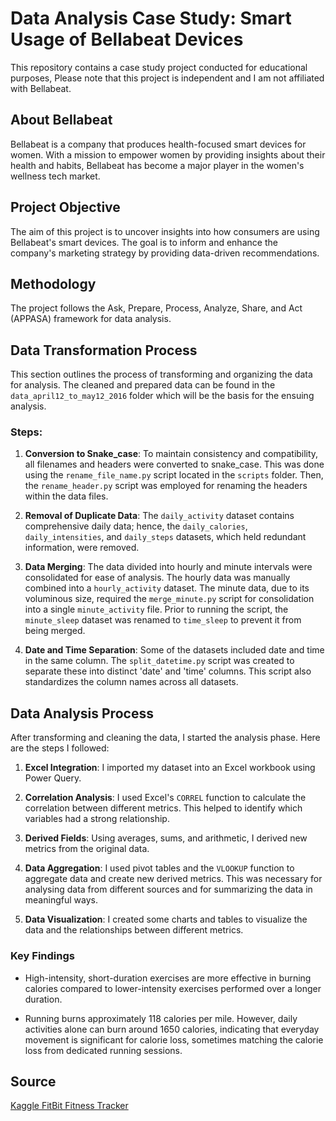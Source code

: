 # Data Analysis Case Study: Smart Usage of Bellabeat Devices
This repository contains a case study project conducted for educational purposes, Please note that this project is independent and I am not affiliated with Bellabeat.


## About Bellabeat
Bellabeat is a company that produces health-focused smart devices for women. With a mission to empower women by providing insights about their health and habits, Bellabeat has become a major player in the women's wellness tech market.

## Project Objective
The aim of this project is to uncover insights into how consumers are using Bellabeat's smart devices. The goal is to inform and enhance the company's marketing strategy by providing data-driven recommendations.

## Methodology
The project follows the Ask, Prepare, Process, Analyze, Share, and Act (APPASA) framework for data analysis.

## Data Transformation Process
This section outlines the process of transforming and organizing the data for analysis. The cleaned and prepared data can be found in the `data_april12_to_may12_2016` folder which will be the basis for the ensuing analysis.

  ### Steps:
  1. **Conversion to Snake_case**: To maintain consistency and compatibility, all filenames and headers were converted to snake_case. This was done using the `rename_file_name.py` script located in the `scripts` folder. Then, the `rename_header.py` script was employed for renaming the headers within the data files.

  2. **Removal of Duplicate Data**: The `daily_activity` dataset contains comprehensive daily data; hence, the `daily_calories`, `daily_intensities`, and `daily_steps` datasets, which held redundant information, were removed.

  3. **Data Merging**: The data divided into hourly and minute intervals were consolidated for ease of analysis. The hourly data was manually combined into a `hourly_activity` dataset.
  The minute data, due to its voluminous size, required the `merge_minute.py` script for consolidation into a single `minute_activity` file. Prior to running the script, the `minute_sleep` dataset was renamed to `time_sleep` to prevent it from being merged.
  
  4. **Date and Time Separation**: Some of the datasets included date and time in the same column. The `split_datetime.py` script was created to separate these into distinct 'date' and 'time' columns. This script also standardizes the column names across all datasets.

## Data Analysis Process

After transforming and cleaning the data, I started the analysis phase. Here are the steps I followed:

  1. **Excel Integration**: I imported my dataset into an Excel workbook using Power Query.

  2. **Correlation Analysis**: I used Excel's `CORREL` function to calculate the correlation between different metrics. This helped to identify which variables had a strong relationship.

  3. **Derived Fields**: Using averages, sums, and arithmetic, I derived new metrics from the original data.

  4. **Data Aggregation**: I used pivot tables and the `VLOOKUP` function to aggregate data and create new derived metrics. This was necessary for analysing data from different sources and for summarizing the data in meaningful ways.

  5. **Data Visualization**: I created some charts and tables to visualize the data and the relationships between different metrics.

### Key Findings
- High-intensity, short-duration exercises are more effective in burning calories compared to lower-intensity exercises performed over a longer duration.

- Running burns approximately 118 calories per mile. However, daily activities alone can burn around 1650 calories, indicating that everyday movement is significant for calorie loss, sometimes matching the calorie loss from dedicated running sessions.

## Source
[Kaggle FitBit Fitness Tracker](https://www.kaggle.com/datasets/arashnic/fitbit)
